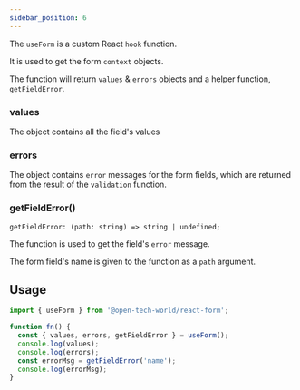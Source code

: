 ```yaml
---
sidebar_position: 6
---
```


The `useForm` is a custom React `hook` function.

It is used to get the form `context` objects.

The function will return `values` & `errors` objects and a helper function, `getFieldError`.

### values

The object contains all the field's values

### errors

The object contains `error` messages for the form fields, which are returned from the result of the `validation` function.

### getFieldError()

`getFieldError: (path: string) => string | undefined;`

The function is used to get the field's `error` message.

The form field's name is given to the function as a `path` argument.

## Usage

```jsx
import { useForm } from '@open-tech-world/react-form';

function fn() {
  const { values, errors, getFieldError } = useForm();
  console.log(values);
  console.log(errors);
  const errorMsg = getFieldError('name');
  console.log(errorMsg);
}
```
